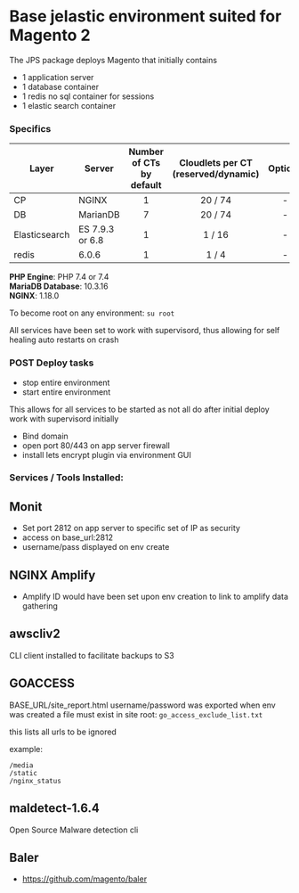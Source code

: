 # Base jelastic environment suited for Magento 2 

The JPS package deploys Magento that initially contains 

* 1 application server 
* 1 database container
* 1 redis no sql container for sessions
* 1 elastic search container

### Specifics

Layer                |     Server    | Number of CTs <br/> by default | Cloudlets per CT <br/> (reserved/dynamic) | Options
-------------------- | --------------| :----------------------------: | :---------------------------------------: | :-----:
CP                   |    NGINX      |       1                        |           20 / 74                          | -
DB                   |    MarianDB   |       7                        |           20 / 74                          | -
Elasticsearch        |    ES 7.9.3 or 6.8   |       1                        |           1 / 16                          | -
redis                |    6.0.6      |       1                        |           1 / 4                           | -

**PHP Engine**: PHP 7.4 or 7.4<br/>
**MariaDB Database**: 10.3.16<br/>
**NGINX**: 1.18.0

To become root on any environment: ```su root```

All services have been set to work with supervisord, thus allowing for self healing auto restarts on crash

### POST Deploy tasks

* stop entire environment
* start entire environment

This allows for all services to be started as not all do after initial deploy work with supervisord initially

* Bind domain
* open port 80/443 on app server firewall
* install lets encrypt plugin via environment GUI

### Services / Tools Installed:

## Monit

* Set port 2812 on app server to specific set of IP as security
* access on base_url:2812
* username/pass displayed on env create

## NGINX Amplify

* Amplify ID would have been set upon env creation to link to amplify data gathering

## awscliv2

CLI client installed to facilitate backups to S3

## GOACCESS

BASE_URL/site_report.html
username/password was exported when env was created
a file must exist in site root: ```go_access_exclude_list.txt```

this lists all urls to be ignored

example:

```
/media
/static
/nginx_status
```

## maldetect-1.6.4

Open Source Malware detection cli

## Baler

* https://github.com/magento/baler